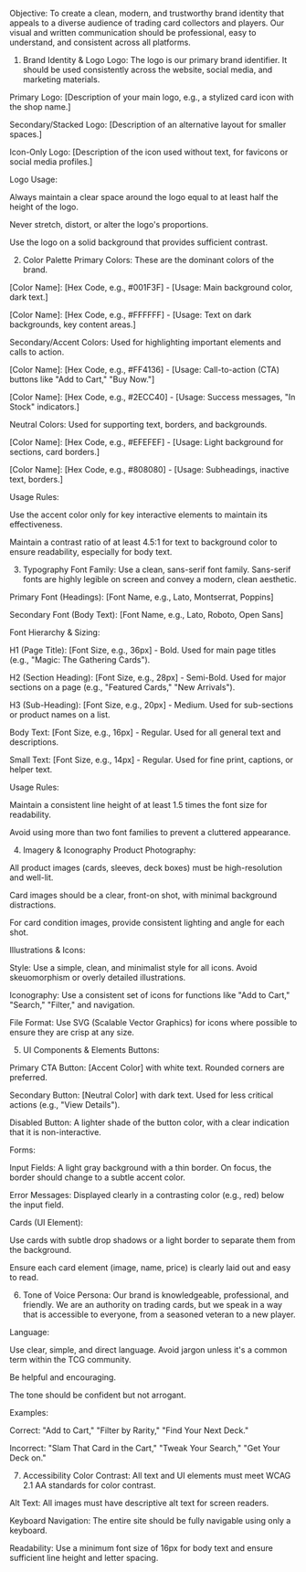 Objective: To create a clean, modern, and trustworthy brand identity that appeals to a diverse audience of trading card collectors and players. Our visual and written communication should be professional, easy to understand, and consistent across all platforms.

1. Brand Identity & Logo
Logo: The logo is our primary brand identifier. It should be used consistently across the website, social media, and marketing materials.

Primary Logo: [Description of your main logo, e.g., a stylized card icon with the shop name.]

Secondary/Stacked Logo: [Description of an alternative layout for smaller spaces.]

Icon-Only Logo: [Description of the icon used without text, for favicons or social media profiles.]

Logo Usage:

Always maintain a clear space around the logo equal to at least half the height of the logo.

Never stretch, distort, or alter the logo's proportions.

Use the logo on a solid background that provides sufficient contrast.

2. Color Palette
Primary Colors: These are the dominant colors of the brand.

[Color Name]: [Hex Code, e.g., #001F3F] - [Usage: Main background color, dark text.]

[Color Name]: [Hex Code, e.g., #FFFFFF] - [Usage: Text on dark backgrounds, key content areas.]

Secondary/Accent Colors: Used for highlighting important elements and calls to action.

[Color Name]: [Hex Code, e.g., #FF4136] - [Usage: Call-to-action (CTA) buttons like "Add to Cart," "Buy Now."]

[Color Name]: [Hex Code, e.g., #2ECC40] - [Usage: Success messages, "In Stock" indicators.]

Neutral Colors: Used for supporting text, borders, and backgrounds.

[Color Name]: [Hex Code, e.g., #EFEFEF] - [Usage: Light background for sections, card borders.]

[Color Name]: [Hex Code, e.g., #808080] - [Usage: Subheadings, inactive text, borders.]

Usage Rules:

Use the accent color only for key interactive elements to maintain its effectiveness.

Maintain a contrast ratio of at least 4.5:1 for text to background color to ensure readability, especially for body text.

3. Typography
Font Family: Use a clean, sans-serif font family. Sans-serif fonts are highly legible on screen and convey a modern, clean aesthetic.

Primary Font (Headings): [Font Name, e.g., Lato, Montserrat, Poppins]

Secondary Font (Body Text): [Font Name, e.g., Lato, Roboto, Open Sans]

Font Hierarchy & Sizing:

H1 (Page Title): [Font Size, e.g., 36px] - Bold. Used for main page titles (e.g., "Magic: The Gathering Cards").

H2 (Section Heading): [Font Size, e.g., 28px] - Semi-Bold. Used for major sections on a page (e.g., "Featured Cards," "New Arrivals").

H3 (Sub-Heading): [Font Size, e.g., 20px] - Medium. Used for sub-sections or product names on a list.

Body Text: [Font Size, e.g., 16px] - Regular. Used for all general text and descriptions.

Small Text: [Font Size, e.g., 14px] - Regular. Used for fine print, captions, or helper text.

Usage Rules:

Maintain a consistent line height of at least 1.5 times the font size for readability.

Avoid using more than two font families to prevent a cluttered appearance.

4. Imagery & Iconography
Product Photography:

All product images (cards, sleeves, deck boxes) must be high-resolution and well-lit.

Card images should be a clear, front-on shot, with minimal background distractions.

For card condition images, provide consistent lighting and angle for each shot.

Illustrations & Icons:

Style: Use a simple, clean, and minimalist style for all icons. Avoid skeuomorphism or overly detailed illustrations.

Iconography: Use a consistent set of icons for functions like "Add to Cart," "Search," "Filter," and navigation.

File Format: Use SVG (Scalable Vector Graphics) for icons where possible to ensure they are crisp at any size.

5. UI Components & Elements
Buttons:

Primary CTA Button: [Accent Color] with white text. Rounded corners are preferred.

Secondary Button: [Neutral Color] with dark text. Used for less critical actions (e.g., "View Details").

Disabled Button: A lighter shade of the button color, with a clear indication that it is non-interactive.

Forms:

Input Fields: A light gray background with a thin border. On focus, the border should change to a subtle accent color.

Error Messages: Displayed clearly in a contrasting color (e.g., red) below the input field.

Cards (UI Element):

Use cards with subtle drop shadows or a light border to separate them from the background.

Ensure each card element (image, name, price) is clearly laid out and easy to read.

6. Tone of Voice
Persona: Our brand is knowledgeable, professional, and friendly. We are an authority on trading cards, but we speak in a way that is accessible to everyone, from a seasoned veteran to a new player.

Language:

Use clear, simple, and direct language. Avoid jargon unless it's a common term within the TCG community.

Be helpful and encouraging.

The tone should be confident but not arrogant.

Examples:

Correct: "Add to Cart," "Filter by Rarity," "Find Your Next Deck."

Incorrect: "Slam That Card in the Cart," "Tweak Your Search," "Get Your Deck on."

7. Accessibility
Color Contrast: All text and UI elements must meet WCAG 2.1 AA standards for color contrast.

Alt Text: All images must have descriptive alt text for screen readers.

Keyboard Navigation: The entire site should be fully navigable using only a keyboard.

Readability: Use a minimum font size of 16px for body text and ensure sufficient line height and letter spacing.